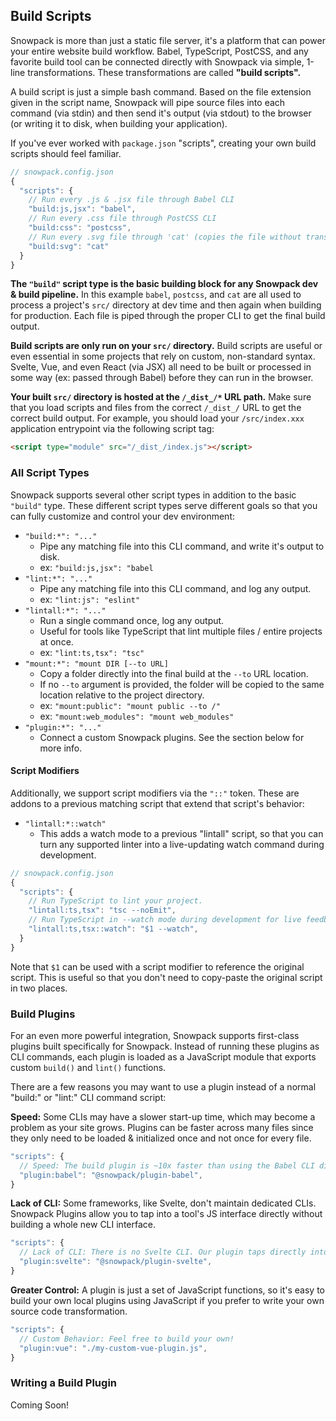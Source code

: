 ## Build Scripts

Snowpack is more than just a static file server, it's a platform that can power your entire website build workflow. Babel, TypeScript, PostCSS, and any favorite build tool can be connected directly with Snowpack via simple, 1-line transformations. These transformations are called **"build scripts".**

A build script is just a simple bash command. Based on the file extension given in the script name, Snowpack will pipe source files into each command (via stdin) and then send it's output (via stdout) to the browser (or writing it to disk, when building your application).

If you've ever worked with `package.json` "scripts", creating your own build scripts should feel familiar.

```js
// snowpack.config.json
{
  "scripts": {
    // Run every .js & .jsx file through Babel CLI
    "build:js,jsx": "babel",
    // Run every .css file through PostCSS CLI
    "build:css": "postcss",
    // Run every .svg file through 'cat' (copies the file without transforming)
    "build:svg": "cat"
  }
}
```

**The `"build"` script type is the basic building block for any Snowpack dev & build pipeline.** In this example `babel`, `postcss`, and `cat` are all used to process a project's `src/` directory at dev time and then again when building for production. Each file is piped through the proper CLI to get the final build output.

**Build scripts are only run on your `src/` directory.** Build scripts are useful or even essential in some projects that rely on custom, non-standard syntax. Svelte, Vue, and even React (via JSX) all need to be built or processed in some way (ex: passed through Babel) before they can run in the browser.

**Your built `src/` directory is hosted at the `/_dist_/*` URL path.** Make sure that you load scripts and files from the correct `/_dist_/` URL to get the correct build output. For example, you should load your `/src/index.xxx` application entrypoint via the following script tag:

```html
<script type="module" src="/_dist_/index.js"></script>
```


<!--

### Default Build Scripts 

Snowpack provides some basic build scripts out of the box to help you get started. The following are enabled by default durinb both dev & build:

- `build:jsx` - All `src/*.jsx` files are transpiled for basic React & Preact support. 
- `build:ts` - All `src/*.ts` files are transpiled for basic TypeScript support.
- `build:tsx` - All `src/*.tsx` files are transpiled for both JSX & TypeScript.

Snowpack also rewrites your package imports automatically using your installed `web_modules/import-map.json` file. This way uou can import packages by name anywhere in your `src/` directory and Snowpack will automatically rewrite them to point to the proper `/web_modules/*` URL during dev/build.
-->
 
### All Script Types

Snowpack supports several other script types in addition to the basic `"build"` type. These different script types serve different goals so that you can fully customize and control your dev environment:

- `"build:*": "..."`
  - Pipe any matching file into this CLI command, and write it's output to disk.
  - ex: `"build:js,jsx": "babel`
- `"lint:*": "..."`
  - Pipe any matching file into this CLI command, and log any output.
  - ex: `"lint:js": "eslint"`
- `"lintall:*": "..."`
  - Run a single command once, log any output.
  - Useful for tools like TypeScript that lint multiple files / entire projects at once.
  - ex: `"lint:ts,tsx": "tsc"`
- `"mount:*": "mount DIR [--to URL]`
  - Copy a folder directly into the final build at the `--to` URL location.
  - If no `--to` argument is provided, the folder will be copied to the same location relative to the project directory.
  - ex: `"mount:public": "mount public --to /"`
  - ex: `"mount:web_modules": "mount web_modules"`
- `"plugin:*": "..."`
  - Connect a custom Snowpack plugins. See the section below for more info.

#### Script Modifiers

Additionally, we support script modifiers via  the `"::"` token. These are addons to a previous matching script that extend that script's behavior:

- `"lintall:*::watch"`
  - This adds a watch mode to a previous "lintall" script, so that you can turn any supported linter into a live-updating watch command during development. 
  
```js
// snowpack.config.json
{
  "scripts": {
    // Run TypeScript to lint your project.
    "lintall:ts,tsx": "tsc --noEmit",
    // Run TypeScript in --watch mode during development for live feedback.
    "lintall:ts,tsx::watch": "$1 --watch",
  }
}
```

Note that `$1` can be used with a script modifier to reference the original script. This is useful so that you don't need to copy-paste the original script in two places.


### Build Plugins

For an even more powerful integration, Snowpack supports first-class plugins built specifically for Snowpack. Instead of running these plugins as CLI commands, each plugin is loaded as a JavaScript module that exports custom `build()` and `lint()` functions.

There are a few reasons you may want to use a plugin instead of a normal "build:" or "lint:" CLI command script:

**Speed:** Some CLIs may have a slower start-up time, which may become a problem as your site grows. Plugins can be faster across many files since they only need to be loaded & initialized once and not once for every file.

```js
"scripts": {
  // Speed: The build plugin is ~10x faster than using the Babel CLI directly
  "plugin:babel": "@snowpack/plugin-babel",
}
```

**Lack of CLI:** Some frameworks, like Svelte, don't maintain dedicated CLIs. Snowpack Plugins allow you to tap into a tool's JS interface directly without building a whole new CLI interface.

```js
"scripts": {
  // Lack of CLI: There is no Svelte CLI. Our plugin taps directly into the Svelte compiler 
  "plugin:svelte": "@snowpack/plugin-svelte",
}
```

**Greater Control:** A plugin is just a set of JavaScript functions, so it's easy to build your own local plugins using JavaScript if you prefer to write your own source code transformation.


```js
"scripts": {
  // Custom Behavior: Feel free to build your own!
  "plugin:vue": "./my-custom-vue-plugin.js",
}
```

### Writing a Build Plugin

Coming Soon!
